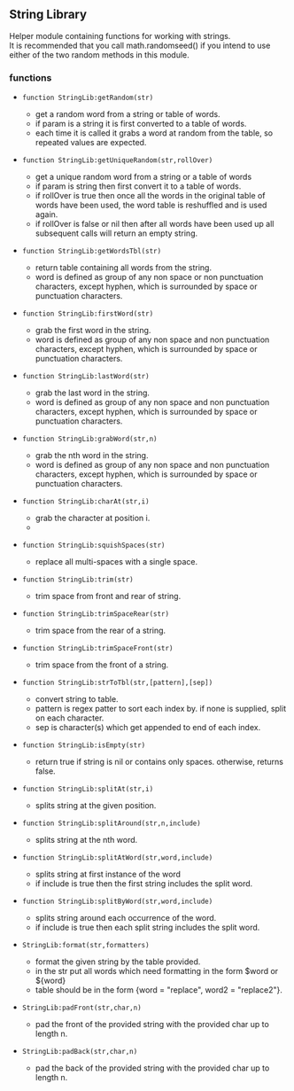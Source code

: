 ## String Library  
Helper module containing functions for working with strings.  
It is recommended that you call math.randomseed() if you intend to use either of the two random methods in this module. 

### functions  

 - ```function StringLib:getRandom(str)```
   - get a random word from a string or table of words.
   - if param is a string it is first converted to a table of words.
   - each time it is called it grabs a word at random from the table, so repeated values are expected.


 - ```function StringLib:getUniqueRandom(str,rollOver)```
   - get a unique random word from a string or a table of words
   - if param is string then first convert it to a table of words.
   - if rollOver is true then once all the words in the original table of words have been used, the word table is reshuffled and is used again.
   - if rollOver is false or nil then after all words have been used up all subsequent calls will return an empty string.  
   

 - ```function StringLib:getWordsTbl(str)```
   - return table containing all words from the string.
   -  word is defined as group of any non space or non punctuation characters, except hyphen, which is surrounded by space or punctuation characters.  



 - ```function StringLib:firstWord(str)```
   - grab the first word in the string.
   - word is defined as group of any non space and non punctuation characters, except hyphen, which is surrounded by space or punctuation characters.  


- ```function StringLib:lastWord(str)```
   - grab the last word in the string.
   - word is defined as group of any non space and non punctuation characters, except hyphen, which is surrounded by space or punctuation characters.


- ```function StringLib:grabWord(str,n)```
   - grab the nth word in the string.
   - word is defined as group of any non space and non punctuation characters, except hyphen, which is surrounded by space or punctuation characters.


- ```function StringLib:charAt(str,i)```
   - grab the character at position i.
   - 

- ```function StringLib:squishSpaces(str)```
   - replace all multi-spaces with a single space.  


 - ```function StringLib:trim(str)```
   - trim space from front and rear of string.  


 - ```function StringLib:trimSpaceRear(str)```
   - trim space from the rear of a string.  


 - ```function StringLib:trimSpaceFront(str)```
   - trim space from the front of a string.  


- ```function StringLib:strToTbl(str,[pattern],[sep])```
   - convert string to table.
   - pattern is regex patter to sort each index by. if none is supplied, split on each character.
   - sep is character(s) which get appended to end of each index.


- ```function StringLib:isEmpty(str)```
  - return true if string is nil or contains only spaces. otherwise, returns false.
  

- ```function StringLib:splitAt(str,i)```
  - splits string at the given position.  
  

- ```function StringLib:splitAround(str,n,include)```
  - splits string at the nth word.
  

- ```function StringLib:splitAtWord(str,word,include)```
  - splits string at first instance of the word
  - if include is true then the first string includes the split word.
  

- ```function StringLib:splitByWord(str,word,include)```
  - splits string around each occurrence of the word.
  - if include is true then each split string includes the split word.  


- ```StringLib:format(str,formatters)```  
  - format the given string by the table provided.
  - in the str put all words which need formatting in the form $word or ${word} 
  - table should be in the form {word = "replace", word2 = "replace2"}. 


- ```StringLib:padFront(str,char,n)```  
  - pad the front of the provided string with the provided char up to length n.


- ```StringLib:padBack(str,char,n)```
    - pad the back of the provided string with the provided char up to length n.
